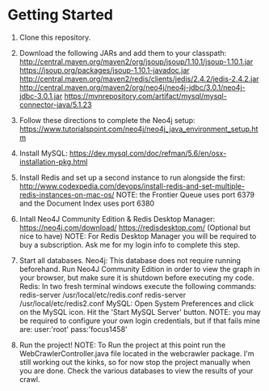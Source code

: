 # Getting Started

1) Clone this repository.

2) Download the following JARs and add them to your classpath:
        http://central.maven.org/maven2/org/jsoup/jsoup/1.10.1/jsoup-1.10.1.jar
        https://jsoup.org/packages/jsoup-1.10.1-javadoc.jar
        http://central.maven.org/maven2/redis/clients/jedis/2.4.2/jedis-2.4.2.jar
        http://central.maven.org/maven2/org/neo4j/neo4j-jdbc/3.0.1/neo4j-jdbc-3.0.1.jar
        https://mvnrepository.com/artifact/mysql/mysql-connector-java/5.1.23
        
3) Follow these directions to complete the Neo4j setup:
        https://www.tutorialspoint.com/neo4j/neo4j_java_environment_setup.htm
        
4) Install MySQL:
        https://dev.mysql.com/doc/refman/5.6/en/osx-installation-pkg.html

5) Install Redis and set up a second instance to run alongside the first:
        http://www.codexpedia.com/devops/install-redis-and-set-multiple-redis-instances-on-mac-os/
        NOTE: the Frontier Queue uses port 6379 and the Document Index uses port 6380
        
6) Intall Neo4J Community Edition & Redis Desktop Manager:
        https://neo4j.com/download/
        https://redisdesktop.com/ (Optional but nice to have)
        NOTE: For Redis Desktop Manager you will be required to buy a subscription. Ask me for my login info to complete this step.

7) Start all databases.
        Neo4j: This database does not require running beforehand. Run Neo4J Community Edition in order to view the graph in your browser,                  but make sure it is shutdown before executing my code.
        Redis: In two fresh terminal windows execute the following commands: 
                redis-server /usr/local/etc/redis.conf
                redis-server /usr/local/etc/redis2.conf
        MySQL: Open System Preferences and click on the MySQL icon. Hit the 'Start MySQL Server' button.
               NOTE: you may be required to configure your own login credentials, but if that fails mine are: 
               user:'root' 
               pass:'focus1458'

8) Run the project!
        NOTE: To Run the project at this point run the WebCrawlerController.java file located in the webcrawler package. I'm still working out the kinks, so for now stop the project manually when you are done. Check the various databases to view the results of your crawl.              
       



 
